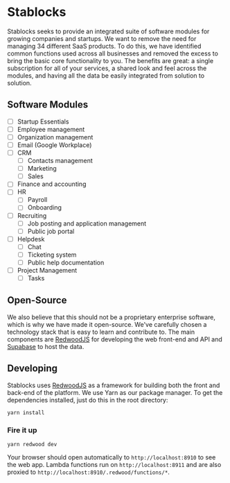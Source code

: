 # Stablocks

Stablocks seeks to provide an integrated suite of software modules for growing companies and startups. We want to remove the need for managing 34 different SaaS products. To do this, we have identified common functions used across all businesses and removed the excess to bring the basic core functionality to you. The benefits are great: a single subscription for all of your services, a shared look and feel across the modules, and having all the data be easily integrated from solution to solution.

## Software Modules

- [ ]  Startup Essentials
  - [ ] Employee management  
  - [ ] Organization management
  - [ ] Email (Google Workplace)
- [ ] CRM
  - [ ] Contacts management
  - [ ] Marketing
  - [ ] Sales 
- [ ] Finance and accounting
- [ ] HR
  - [ ] Payroll
  - [ ] Onboarding 
- [ ] Recruiting
  - [ ] Job posting and application management
  - [ ] Public job portal 
- [ ] Helpdesk
  - [ ] Chat
  - [ ] Ticketing system
  - [ ] Public help documentation
- [ ] Project Management
  - [ ] Tasks

## Open-Source

We also believe that this should not be a proprietary enterprise software, which is why we have made it open-source. We've carefully chosen a technology stack that is easy to learn and contribute to. The main components are [RedwoodJS](https://redwoodjs.com) for developing the web front-end and API and [Supabase](https://supabase.io/) to host the data.

## Developing

Stablocks uses [RedwoodJS](https://redwoodjs.com) as a framework for building both the front and back-end of the platform. We use Yarn as our package manager. To get the dependencies installed, just do this in the root directory:

```terminal
yarn install
```

### Fire it up

```terminal
yarn redwood dev
```

Your browser should open automatically to `http://localhost:8910` to see the web app. Lambda functions run on `http://localhost:8911` and are also proxied to `http://localhost:8910/.redwood/functions/*`. 
